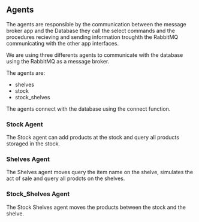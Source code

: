 ## Agents
The agents are responsible by the communication between the message broker app and the Database they call the select commands and the procedures recieving and sending information troughth the RabbitMQ communicating with the other app interfaces. 

We are using three differents agents to communicate with the database using the RabbitMQ as a message broker.

The agents are:
- shelves
- stock
- stock_shelves

The agents connect with the database using the connect function.

### Stock Agent
The Stock agent can add products at the stock and query all products storaged in the stock.

### Shelves Agent
The Shelves agent moves query the item name on the shelve, simulates the act of sale and query all prodcts on the shelves. 

### Stock_Shelves Agent
The Stock Shelves agent moves the products between the stock and the shelve.